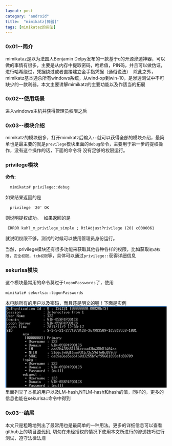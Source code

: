 ```yaml
---
layout: post
category: "android"
title:  "mimikatz[神器]"
tags: [mimikataz的用法]
---
```

### 0x01--简介
  mimikataz是以为法国人Benjamin Delpy发布的一款基于c的开源渗透神器，可以做的事情有很多，主要是从内存中提取密码，哈希值，PIN码，并且可以做伪证，进行哈希绕过，凭据绕过或者直接建立金手指凭据（通俗说法）
  除此之外，mimikatz基本通杀所有windows系统，从wind-xp到win-10，是渗透测试中不可缺少的一款利器，本文主要讲解mimikatz的主要功能以及作适当的拓展
 
### 0x02--使用场景
 进入windows主机并获得管理员权限之后

### 0x03--模块介绍
  mimikatz的模块很多，打开mimikatz后输入```::```就可以获得全部的模块介绍，最简单也是最主要的就是```previlege```模块里面的```debug```命令，主要用于第一步的提权操作，没有这个操作的话，下面的命令将 没有足够的权限运行。

### privilege模块
**命令:**
```
  mimikatz# privilege::debug
```
  如果结果返回的是
```
  privilege '20' OK
```
  则说明提权成功。
  如果返回的是
 ```
  ERROR kuhl_m_privilege_simple ; RtlAdjustPrivilege (20) c0000061
 ```
 就说明权限不够，测试的时候可以使用管理员身份运行。
 
 当然，privilege模块还有很多功能来获取其他各种各样的权限，比如获取```驱动权限```，```安全权限```，```tcb权限```等，具体可以通过```privilege::```获得详细信息
 
 ### sekurlsa模块
 这个模块最常用的命令莫过于```logonPasswords```了，使用
 ```
 mimikatz# sekurlsa::logonPasswords
 ```
 本电脑所有的用户以及密码，而且还是明文的喔！下面是实例
 ![image](/images/sekurlsa_test.jpg)
 里面列举了本机的用户以及LM-hash,NTLM-hash和hash的值，同样的，更多的信息也能在sekurlsa::命令中得到

### 0x03--结尾
本文只是粗略地列出了最常用也是最简单的一种用法。更多的详细信息可以查看github上的项目[源代码][1],
切勿在未经授权的情况下使用本文所进行的渗透技巧进行测试，遵守法律法规




[1]:https://github.com/gentilkiwi/mimikatz
